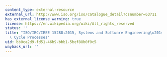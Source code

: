 ```yaml
---
content_type: external-resource
external_url: http://www.iso.org/iso/catalogue_detail?csnumber=63711
has_external_license_warning: true
license: https://en.wikipedia.org/wiki/All_rights_reserved
status: ''
title: "ISO/IEC/IEEE 15288:2015, Systems and Software Engineering\u2014System Life\
  \ Cycle Processes"
uid: bb0ca2d9-fd51-46b9-bbb1-5bef88b0f0c5
wayback_url: ''
---
```

